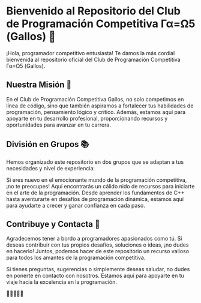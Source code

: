 # Bienvenido al Repositorio del Club de Programación Competitiva Γα=Ω5 (Gallos) 🐓

¡Hola, programador competitivo entusiasta! Te damos la más cordial bienvenida al repositorio oficial del Club de Programación Competitiva Γα=Ω5 (Gallos).


## Nuestra Misión 🚀

En el Club de Programación Competitiva Gallos, no solo competimos en línea de código, sino que también aspiramos a fortalecer tus habilidades de programación, pensamiento lógico y crítico. Además, estamos aquí para apoyarte en tu desarrollo profesional, proporcionando recursos y oportunidades para avanzar en tu carrera.


## División en Grupos 📚

Hemos organizado este repositorio en dos grupos que se adaptan a tus necesidades y nivel de experiencia:


Si eres nuevo en el emocionante mundo de la programación competitiva, ¡no te preocupes! Aquí encontrarás un cálido nido de recursos para iniciarte en el arte de la programación. Desde aprender los fundamentos de C++ hasta aventurarte en desafíos de programación dinámica, estamos aquí para ayudarte a crecer y ganar confianza en cada paso.


## Contribuye y Contacta 🤝

Agradecemos tener a bordo a programadores apasionados como tú. Si deseas contribuir con tus propios desafíos, soluciones o ideas, ¡no dudes en hacerlo! Juntos, podemos hacer de este repositorio un recurso valioso para todos los amantes de la programación competitiva.

Si tienes preguntas, sugerencias o simplemente deseas saludar, no dudes en ponerte en contacto con nosotros. Estamos aquí para apoyarte en tu viaje hacia la excelencia en la programación.

 🎉👨‍💻👩‍💻